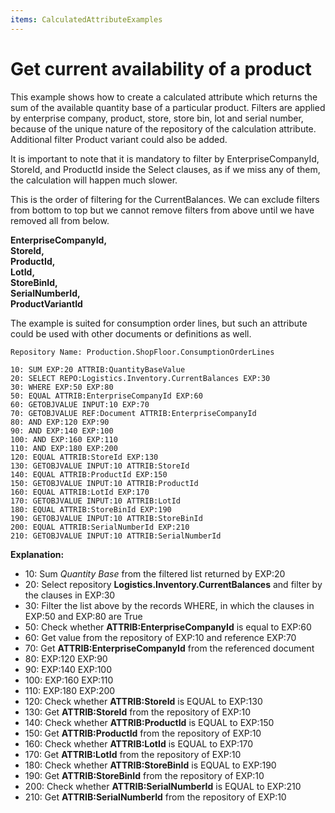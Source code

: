 ```yaml
---
items: CalculatedAttributeExamples
---
```


# Get current availability of a product

This example shows how to create a calculated attribute which returns the sum of the available quantity base of a particular product. Filters are applied by enterprise company, product, store, store bin, lot and serial number, because of the unique nature of the repository of the calculation attribute. Additional filter Product variant could also be added. 

It is important to note that it is mandatory to filter by EnterpriseCompanyId, StoreId, and ProductId inside the Select clauses, as if we miss any of them, the calculation will happen much slower.

This is the order of filtering for the CurrentBalances. We can exclude filters from bottom to top but we cannot remove filters from above until we have removed all from below.

**EnterpriseCompanyId,** <BR>
**StoreId,** <BR>
**ProductId,** <BR>
**LotId,** <BR>
**StoreBinId,** <BR>
**SerialNumberId,** <BR>
**ProductVariantId**<BR>

The example is suited for consumption order lines, but such an attribute could be used with other documents or definitions as well. 

```
Repository Name: Production.ShopFloor.ConsumptionOrderLines
```


```
10: SUM	EXP:20 ATTRIB:QuantityBaseValue			
20: SELECT REPO:Logistics.Inventory.CurrentBalances EXP:30	
30: WHERE EXP:50 EXP:80			
50: EQUAL ATTRIB:EnterpriseCompanyId EXP:60			
60: GETOBJVALUE INPUT:10 EXP:70			
70: GETOBJVALUE	REF:Document ATTRIB:EnterpriseCompanyId		
80: AND	EXP:120	EXP:90			
90: AND	EXP:140	EXP:100			
100: AND EXP:160 EXP:110			
110: AND EXP:180 EXP:200			
120: EQUAL ATTRIB:StoreId EXP:130			
130: GETOBJVALUE INPUT:10 ATTRIB:StoreId			
140: EQUAL ATTRIB:ProductId EXP:150			
150: GETOBJVALUE INPUT:10 ATTRIB:ProductId			
160: EQUAL ATTRIB:LotId EXP:170			
170: GETOBJVALUE INPUT:10 ATTRIB:LotId			
180: EQUAL ATTRIB:StoreBinId EXP:190			                  
190: GETOBJVALUE INPUT:10 ATTRIB:StoreBinId			
200: EQUAL ATTRIB:SerialNumberId EXP:210			
210: GETOBJVALUE INPUT:10 ATTRIB:SerialNumberId		
```

**Explanation:**

- 10: Sum _Quantity Base_ from the filtered list returned by EXP:20
- 20: Select repository **Logistics.Inventory.CurrentBalances** and filter by the clauses in EXP:30 
- 30: Filter the list above by the records WHERE, in which the clauses in EXP:50 and EXP:80 are True
- 50: Check whether **ATTRIB:EnterpriseCompanyId** is equal to EXP:60 
- 60: Get value from the repository of EXP:10 and reference EXP:70
- 70: Get **ATTRIB:EnterpriseCompanyId**  from the referenced document
- 80: EXP:120 EXP:90
- 90: EXP:140 EXP:100
- 100: EXP:160 EXP:110
- 110: EXP:180 EXP:200
- 120: Check whether **ATTRIB:StoreId** is EQUAL to EXP:130 
- 130: Get **ATTRIB:StoreId** from the repository of EXP:10
- 140: Check whether **ATTRIB:ProductId** is EQUAL to EXP:150 
- 150: Get **ATTRIB:ProductId** from the repository of EXP:10
- 160: Check whether **ATTRIB:LotId** is EQUAL to EXP:170
- 170: Get **ATTRIB:LotId** from the repository of EXP:10
- 180: Check whether **ATTRIB:StoreBinId** is EQUAL to EXP:190 
- 190: Get **ATTRIB:StoreBinId** from the repository of EXP:10
- 200: Check whether **ATTRIB:SerialNumberId** is EQUAL to EXP:210 
- 210: Get **ATTRIB:SerialNumberId** from the repository of EXP:10

